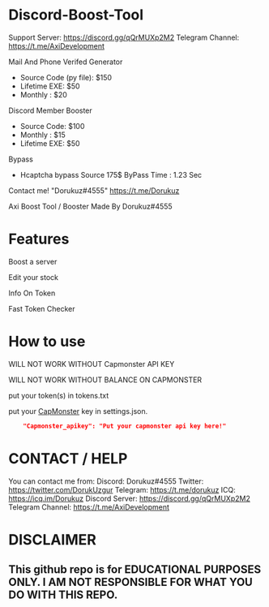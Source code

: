 
# Discord-Boost-Tool

Support Server: https://discord.gg/qQrMUXp2M2
Telegram Channel: https://t.me/AxiDevelopment

Mail And Phone Verifed Generator
- Source Code (py file): $150
- Lifetime EXE: $50
- Monthly : $20

Discord Member Booster
- Source Code: $100 
- Monthly : $15
- Lifetime EXE: $50

Bypass
- Hcaptcha bypass Source 175$
  ByPass Time : 1.23 Sec

Contact me! "Dorukuz#4555"
            https://t.me/Dorukuz

Axi Boost Tool / Booster Made By Dorukuz#4555

# Features


Boost a server

Edit your stock   

Info On Token

Fast Token Checker

# How to use

WILL NOT WORK WITHOUT Capmonster API KEY

WILL NOT WORK WITHOUT BALANCE ON CAPMONSTER

put your token(s) in tokens.txt

put your [CapMonster](https://capmonster.cloud) key in settings.json.

```json
    "Capmonster_apikey": "Put your capmonster api key here!"
```

# CONTACT / HELP

You can contact me from:
Discord: Dorukuz#4555
Twitter: https://twitter.com/DorukUzgur
Telegram: https://t.me/dorukuz
ICQ: https://icq.im/Dorukuz
Discord Server: https://discord.gg/qQrMUXp2M2
Telegram Channel: https://t.me/AxiDevelopment
# DISCLAIMER

## This github repo is for EDUCATIONAL PURPOSES ONLY. I AM NOT RESPONSIBLE FOR WHAT YOU DO WITH THIS REPO.
